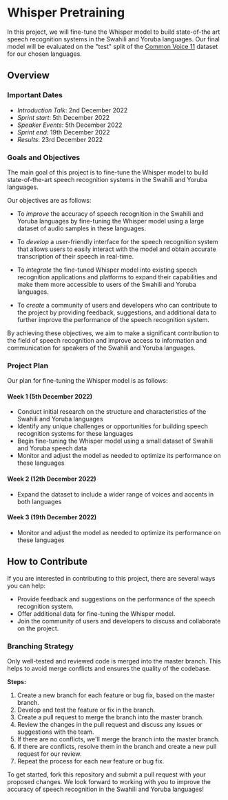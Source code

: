 # Whisper Pretraining

In this project, we will fine-tune the Whisper model to build state-of-the art speech recognition systems in the Swahili and Yoruba languages. Our final model will be evaluated on the "test" split of the [Common Voice 11](https://huggingface.co/datasets/mozilla-foundation/common_voice_11_0) dataset for our chosen languages.

## Overview

### Important Dates

- *Introduction Talk*: 2nd December 2022
- *Sprint start*: 5th December 2022
- *Speaker Events*: 5th December 2022
- *Sprint end*: 19th December 2022
- *Results*: 23rd December 2022

### Goals and Objectives

The main goal of this project is to fine-tune the Whisper model to build state-of-the-art speech recognition systems in the Swahili and Yoruba languages.

Our objectives are as follows:

- To *improve* the accuracy of speech recognition in the Swahili and Yoruba languages by fine-tuning the Whisper model using a large dataset of audio samples in these languages.

- To *develop* a user-friendly interface for the speech recognition system that allows users to easily interact with the model and obtain accurate transcription of their speech in real-time.

- To *integrate* the fine-tuned Whisper model into existing speech recognition applications and platforms to expand their capabilities and make them more accessible to users of the Swahili and Yoruba languages.

- To *create* a community of users and developers who can contribute to the project by providing feedback, suggestions, and additional data to further improve the performance of the speech recognition system.

By achieving these objectives, we aim to make a significant contribution to the field of speech recognition and improve access to information and communication for speakers of the Swahili and Yoruba languages.

### Project Plan

Our plan for fine-tuning the Whisper model is as follows:

#### Week 1 (5th December 2022)

- Conduct initial research on the structure and characteristics of the Swahili and Yoruba languages
- Identify any unique challenges or opportunities for building speech recognition systems for these languages
- Begin fine-tuning the Whisper model using a small dataset of Swahili and Yoruba speech data
- Monitor and adjust the model as needed to optimize its performance on these languages

#### Week 2 (12th December 2022)

- Expand the dataset to include a wider range of voices and accents in both languages

#### Week 3 (19th December 2022)

- Monitor and adjust the model as needed to optimize its performance on these languages

## How to Contribute

If you are interested in contributing to this project, there are several ways you can help:

- Provide feedback and suggestions on the performance of the speech recognition system.
- Offer additional data for fine-tuning the Whisper model.
- Join the community of users and developers to discuss and collaborate on the project.

### Branching Strategy

Only well-tested and reviewed code is merged into the master branch. This helps to avoid merge conflicts and ensures the quality of the codebase.

**Steps:**

1. Create a new branch for each feature or bug fix, based on the master branch.
2. Develop and test the feature or fix in the branch.
3. Create a pull request to merge the branch into the master branch.
4. Review the changes in the pull request and discuss any issues or suggestions with the team.
5. If there are no conflicts, we'll merge the branch into the master branch.
6. If there are conflicts, resolve them in the branch and create a new pull request for our review.
7. Repeat the process for each new feature or bug fix.

To get started, fork this repository and submit a pull request with your proposed changes. We look forward to working with you to improve the accuracy of speech recognition in the Swahili and Yoruba languages!
